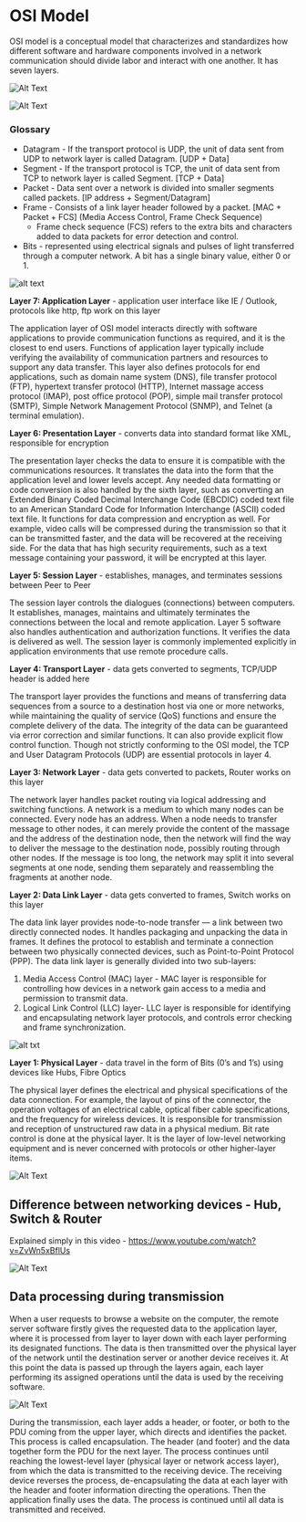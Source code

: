 # OSI Model 
OSI model is a conceptual model that characterizes and standardizes how different software and hardware components involved in a network communication should divide labor and interact with one another. It has seven layers.

![Alt Text](/images/osi-model.jpg)

![Alt Text](/images/layer-protocols.jpg)

### Glossary
* Datagram - If the transport protocol is UDP, the unit of data sent from UDP to network layer is called Datagram. [UDP + Data]
* Segment - If the transport protocol is TCP, the unit of data sent from TCP to network layer is called Segment. [TCP + Data]
* Packet - Data sent over a network is divided into smaller segments called packets. [IP address + Segment/Datagram]
* Frame - Consists of a link layer header followed by a packet. [MAC + Packet + FCS] (Media Access Control, Frame Check Sequence)
    * Frame check sequence (FCS) refers to the extra bits and characters added to data packets for error detection and control.
* Bits - represented using electrical signals and pulses of light transferred through a computer network. A bit has a single binary value, either 0 or 1.

![alt text](/images/frame-packet-segment.jpg)

**Layer 7: Application Layer** - application user interface like IE / Outlook, protocols like http, ftp work on this layer

The application layer of OSI model interacts directly with software applications to provide communication functions as required, and it is the closest to end users. Functions of application layer typically include verifying the availability of communication partners and resources to support any data transfer. This layer also defines protocols for end applications, such as domain name system (DNS), file transfer protocol (FTP), hypertext transfer protocol (HTTP), Internet massage access protocol (IMAP), post office protocol (POP), simple mail transfer protocol (SMTP), Simple Network Management Protocol (SNMP), and Telnet (a terminal emulation).

**Layer 6: Presentation Layer** - converts data into standard format like XML, responsible for encryption

The presentation layer checks the data to ensure it is compatible with the communications resources. It translates the data into the form that the application level and lower levels accept. Any needed data formatting or code conversion is also handled by the sixth layer, such as converting an Extended Binary Coded Decimal Interchange Code (EBCDIC) coded text file to an American Standard Code for Information Interchange (ASCII) coded text file. It functions for data compression and encryption as well. For example, video calls will be compressed during the transmission so that it can be transmitted faster, and the data will be recovered at the receiving side. For the data that has high security requirements, such as a text message containing your password, it will be encrypted at this layer.

**Layer 5: Session Layer** - establishes, manages, and terminates sessions between Peer to Peer

The session layer controls the dialogues (connections) between computers. It establishes, manages, maintains and ultimately terminates the connections between the local and remote application. Layer 5 software also handles authentication and authorization functions. It verifies the data is delivered as well. The session layer is commonly implemented explicitly in application environments that use remote procedure calls.

**Layer 4: Transport Layer** - data gets converted to segments, TCP/UDP header is added here

The transport layer provides the functions and means of transferring data sequences from a source to a destination host via one or more networks, while maintaining the quality of service (QoS) functions and ensure the complete delivery of the data. The integrity of the data can be guaranteed via error correction and similar functions. It can also provide explicit flow control function. Though not strictly conforming to the OSI model, the TCP and User Datagram Protocols (UDP) are essential protocols in layer 4.

**Layer 3: Network Layer** - data gets converted to packets, Router works on this layer

The network layer handles packet routing via logical addressing and switching functions. A network is a medium to which many nodes can be connected. Every node has an address. When a node needs to transfer message to other nodes, it can merely provide the content of the massage and the address of the destination node, then the network will find the way to deliver the message to the destination node, possibly routing through other nodes. If the message is too long, the network may split it into several segments at one node, sending them separately and reassembling the fragments at another node.

**Layer 2: Data Link Layer** - data gets converted to frames, Switch works on this layer

The data link layer provides node-to-node transfer — a link between two directly connected nodes. It handles packaging and unpacking the data in frames. It defines the protocol to establish and terminate a connection between two physically connected devices, such as Point-to-Point Protocol (PPP). The data link layer is generally divided into two sub-layers: 
1. Media Access Control (MAC) layer - MAC layer is responsible for controlling how devices in a network gain access to a media and permission to transmit data. 
2. Logical Link Control (LLC) layer- LLC layer is responsible for identifying and encapsulating network layer protocols, and controls error checking and frame synchronization.

![alt txt](/images/data-link-layer.png)

**Layer 1: Physical Layer** - data travel in the form of Bits (0’s and 1’s) using devices like Hubs, Fibre Optics

The physical layer defines the electrical and physical specifications of the data connection. For example, the layout of pins of the connector, the operation voltages of an electrical cable, optical fiber cable specifications, and the frequency for wireless devices. It is responsible for transmission and reception of unstructured raw data in a physical medium. Bit rate control is done at the physical layer. It is the layer of low-level networking equipment and is never concerned with protocols or other higher-layer items.

![Alt Text](/images/signal-to-bits.png)

## Difference between networking devices - Hub, Switch & Router

Explained simply in this video - https://www.youtube.com/watch?v=ZvWn5xBflUs

![Alt Text](/images/hub-switch-router.jpg)

## Data processing during transmission
When a user requests to browse a website on the computer, the remote server software firstly gives the requested data to the application layer, where it is processed from layer to layer down with each layer performing its designated functions. The data is then transmitted over the physical layer of the network until the destination server or another device receives it. At this point the data is passed up through the layers again, each layer performing its assigned operations until the data is used by the receiving software.

![Alt Text](/images/data-processing-in-OSI.jpg)

During the transmission, each layer adds a header, or footer, or both to the PDU coming from the upper layer, which directs and identifies the packet. This process is called encapsulation. The header (and footer) and the data together form the PDU for the next layer. The process continues until reaching the lowest-level layer (physical layer or network access layer), from which the data is transmitted to the receiving device. The receiving device reverses the process, de-encapsulating the data at each layer with the header and footer information directing the operations. Then the application finally uses the data. The process is continued until all data is transmitted and received.
